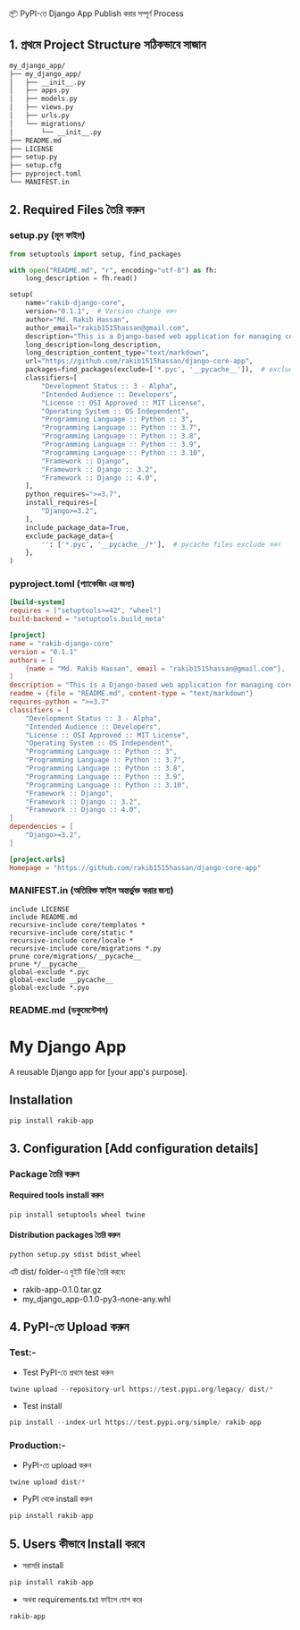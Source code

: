 📦 PyPI-তে Django App Publish করার সম্পূর্ণ Process

## 1. প্রথমে Project Structure সঠিকভাবে সাজান
```bash
my_django_app/
├── my_django_app/
│   ├── __init__.py
│   ├── apps.py
│   ├── models.py
│   ├── views.py
│   ├── urls.py
│   └── migrations/
│       └── __init__.py
├── README.md
├── LICENSE
├── setup.py
├── setup.cfg
├── pyproject.toml
└── MANIFEST.in
```

## 2. Required Files তৈরি করুন

### setup.py (মূল ফাইল)
```python
from setuptools import setup, find_packages

with open("README.md", "r", encoding="utf-8") as fh:
    long_description = fh.read()

setup(
    name="rakib-django-core",
    version="0.1.1",  # Version change করুন
    author="Md. Rakib Hassan",
    author_email="rakib1515hassan@gmail.com",
    description="This is a Django-based web application for managing core functionalities.",
    long_description=long_description,
    long_description_content_type="text/markdown",
    url="https://github.com/rakib1515hassan/django-core-app",
    packages=find_packages(exclude=['*.pyc', '__pycache__']),  # exclude add করুন
    classifiers=[
        "Development Status :: 3 - Alpha",
        "Intended Audience :: Developers",
        "License :: OSI Approved :: MIT License",
        "Operating System :: OS Independent",
        "Programming Language :: Python :: 3",
        "Programming Language :: Python :: 3.7",
        "Programming Language :: Python :: 3.8",
        "Programming Language :: Python :: 3.9",
        "Programming Language :: Python :: 3.10",
        "Framework :: Django",
        "Framework :: Django :: 3.2",
        "Framework :: Django :: 4.0",
    ],
    python_requires=">=3.7",
    install_requires=[
        "Django>=3.2",
    ],
    include_package_data=True,
    exclude_package_data={
        '': ['*.pyc', '__pycache__/*'],  # pycache files exclude করুন
    },
)
```


### pyproject.toml (প্যাকেজিং এর জন্য)
```toml
[build-system]
requires = ["setuptools>=42", "wheel"]
build-backend = "setuptools.build_meta"

[project]
name = "rakib-django-core"
version = "0.1.1"
authors = [
    {name = "Md. Rakib Hassan", email = "rakib1515hassan@gmail.com"},
]
description = "This is a Django-based web application for managing core functionalities."
readme = {file = "README.md", content-type = "text/markdown"}
requires-python = ">=3.7"
classifiers = [
    "Development Status :: 3 - Alpha",
    "Intended Audience :: Developers",
    "License :: OSI Approved :: MIT License",
    "Operating System :: OS Independent",
    "Programming Language :: Python :: 3",
    "Programming Language :: Python :: 3.7",
    "Programming Language :: Python :: 3.8",
    "Programming Language :: Python :: 3.9",
    "Programming Language :: Python :: 3.10",
    "Framework :: Django",
    "Framework :: Django :: 3.2",
    "Framework :: Django :: 4.0",
]
dependencies = [
    "Django>=3.2",
]

[project.urls]
Homepage = "https://github.com/rakib1515hassan/django-core-app"
```


### MANIFEST.in (অতিরিক্ত ফাইল অন্তর্ভুক্ত করার জন্য)
```plaintext
include LICENSE
include README.md
recursive-include core/templates *
recursive-include core/static *
recursive-include core/locale *
recursive-include core/migrations *.py
prune core/migrations/__pycache__
prune */__pycache__
global-exclude *.pyc
global-exclude __pycache__
global-exclude *.pyo
```


### README.md (ডকুমেন্টেশন)
# My Django App

A reusable Django app for [your app's purpose].

## Installation

```bash
pip install rakib-app
``` 


## 3. Configuration [Add configuration details]

### **Package তৈরি করুন**

#### Required tools install করুন
```python
pip install setuptools wheel twine
```

#### Distribution packages তৈরি করুন
```python
python setup.py sdist bdist_wheel
```

এটি dist/ folder-এ দুইটি file তৈরি করবে:

- rakib-app-0.1.0.tar.gz
- my_django_app-0.1.0-py3-none-any.whl


## 4. PyPI-তে Upload করুন

### Test:-
- Test PyPI-তে প্রথমে test করুন
```python
twine upload --repository-url https://test.pypi.org/legacy/ dist/*
```

- Test install
```python
pip install --index-url https://test.pypi.org/simple/ rakib-app
```

### Production:-
- PyPI-তে upload করুন
```python
twine upload dist/*
``` 
- PyPI থেকে install করুন
```python
pip install rakib-app
```



## 5. Users কীভাবে Install করবে

- সরাসরি install
```python
pip install rakib-app
```

- অথবা requirements.txt ফাইলে যোগ করে
``` plaintext
rakib-app
```